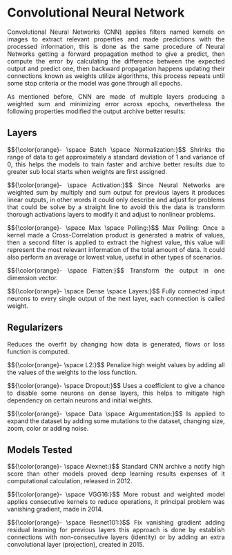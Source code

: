 # Convolutional Neural Network

<p align="justify">    
Convolutional Neural Networks (CNN) applies filters named kernels on images to extract relevant properties and made predictions with the processed information, this is done as the same procedure of Neural Networks getting a forward propagation method to give a predict, then compute the error by calculating the difference between the expected output and predict one, then backward propagation happens updating their connections known as weights utilize algorithms, this process repeats until some stop criteria or the model was gone through all epochs.
</p>

<p align="justify">    
As mentioned before, CNN are made of multiple layers producing a weighted sum and minimizing error across epochs, nevertheless the following properties modified the output archive better results:
</p>

## Layers

<p align="justify">    
$${\color{orange}- \space Batch \space Normalization:}$$ Shrinks the range of data to get approximately a standard deviation of 1 and variance of 0, this helps the models to train faster and archive better results due to greater sub local starts when weights are first assigned.
</p>

<p align="justify">  
$${\color{orange}- \space Activation:}$$ Since Neural Networks are weighted sum by multiply and sum output for previous layers it produces linear outputs, in other words it could only describe and adjust for problems that could be solve by a straight line to avoid this the data is transform thorough activations layers to modify it and adjust to nonlinear problems.
</p>

<p align="justify">  
$${\color{orange}- \space Max \space Polling:}$$ Max Polling: Once a kernel made a Cross-Correlation product is generated a matrix of values, then a second filter is applied to extract the highest value, this value will represent the most relevant information of the total amount of data. It could also perform an average or lowest value, useful in other types of scenarios.
</p>

<p align="justify">  
$${\color{orange}- \space Flatten:}$$ Transform the output in one dimension vector.
</p>

<p align="justify">  
$${\color{orange}- \space Dense \space Layers:}$$ Fully connected  input neurons to every single output of the next layer, each connection is called weight.
</p>

## Regularizers 

<p align="justify">  
Reduces the overfit by changing how data is generated, flows or loss function is computed.
</p>

<p align="justify">  
$${\color{orange}- \space L2:}$$ Penalize high weight values by adding all the values of the weights to the loss function.
</p>

<p align="justify">  
$${\color{orange}- \space Dropout:}$$ Uses a coefficient to give a chance to disable some neurons on dense layers, this helps to mitigate high dependency on certain neurons and initial weights.
</p>

<p align="justify">  
$${\color{orange}- \space Data \space Argumentation:}$$ Is applied to expand the dataset by adding some mutations to the dataset, changing size, zoom, color or adding noise.
</p>

## Models Tested

<p align="justify">  
$${\color{orange}- \space Alexnet:}$$ Standard CNN archive a notify high score than other models proved deep learning results expenses of it computational calculation, released in 2012.
</p>

<p align="justify">  
$${\color{orange}- \space VGG16:}$$  More robust and weighted model applies consecutive kernels to reduce operations, it principal problem was vanishing gradient, made in 2014.
</p>

<p align="justify">  
$${\color{orange}- \space Resnet101:}$$ Fix vanishing gradient adding residual learning for previous layers this approach is done by establish connections with non-consecutive layers (identity) or by adding an extra convolutional layer (projection), created in 2015.
</p>
